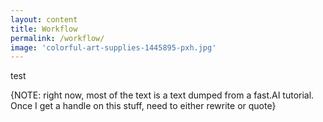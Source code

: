 ```yaml
---
layout: content
title: Workflow
permalink: /workflow/
image: 'colorful-art-supplies-1445895-pxh.jpg'
---
```

test


{NOTE: right now, most of the text is a text dumped from a fast.AI tutorial. Once I get a handle on this stuff, need to either rewrite or quote}   

